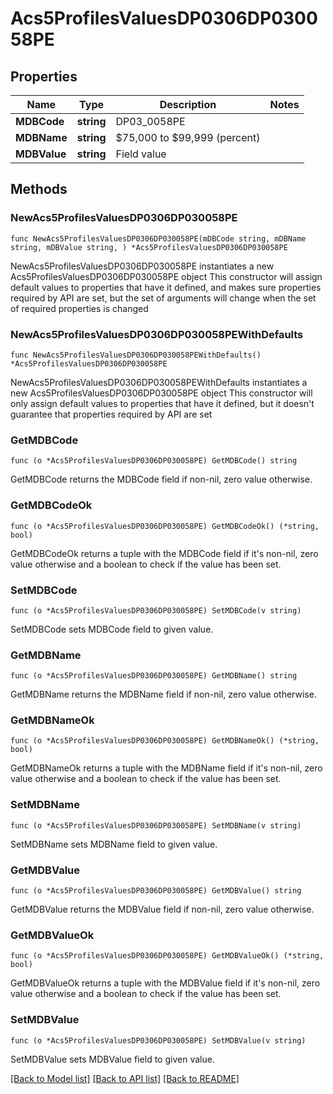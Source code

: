 # Acs5ProfilesValuesDP0306DP030058PE

## Properties

Name | Type | Description | Notes
------------ | ------------- | ------------- | -------------
**MDBCode** | **string** | DP03_0058PE | 
**MDBName** | **string** | $75,000 to $99,999 (percent) | 
**MDBValue** | **string** | Field value | 

## Methods

### NewAcs5ProfilesValuesDP0306DP030058PE

`func NewAcs5ProfilesValuesDP0306DP030058PE(mDBCode string, mDBName string, mDBValue string, ) *Acs5ProfilesValuesDP0306DP030058PE`

NewAcs5ProfilesValuesDP0306DP030058PE instantiates a new Acs5ProfilesValuesDP0306DP030058PE object
This constructor will assign default values to properties that have it defined,
and makes sure properties required by API are set, but the set of arguments
will change when the set of required properties is changed

### NewAcs5ProfilesValuesDP0306DP030058PEWithDefaults

`func NewAcs5ProfilesValuesDP0306DP030058PEWithDefaults() *Acs5ProfilesValuesDP0306DP030058PE`

NewAcs5ProfilesValuesDP0306DP030058PEWithDefaults instantiates a new Acs5ProfilesValuesDP0306DP030058PE object
This constructor will only assign default values to properties that have it defined,
but it doesn't guarantee that properties required by API are set

### GetMDBCode

`func (o *Acs5ProfilesValuesDP0306DP030058PE) GetMDBCode() string`

GetMDBCode returns the MDBCode field if non-nil, zero value otherwise.

### GetMDBCodeOk

`func (o *Acs5ProfilesValuesDP0306DP030058PE) GetMDBCodeOk() (*string, bool)`

GetMDBCodeOk returns a tuple with the MDBCode field if it's non-nil, zero value otherwise
and a boolean to check if the value has been set.

### SetMDBCode

`func (o *Acs5ProfilesValuesDP0306DP030058PE) SetMDBCode(v string)`

SetMDBCode sets MDBCode field to given value.


### GetMDBName

`func (o *Acs5ProfilesValuesDP0306DP030058PE) GetMDBName() string`

GetMDBName returns the MDBName field if non-nil, zero value otherwise.

### GetMDBNameOk

`func (o *Acs5ProfilesValuesDP0306DP030058PE) GetMDBNameOk() (*string, bool)`

GetMDBNameOk returns a tuple with the MDBName field if it's non-nil, zero value otherwise
and a boolean to check if the value has been set.

### SetMDBName

`func (o *Acs5ProfilesValuesDP0306DP030058PE) SetMDBName(v string)`

SetMDBName sets MDBName field to given value.


### GetMDBValue

`func (o *Acs5ProfilesValuesDP0306DP030058PE) GetMDBValue() string`

GetMDBValue returns the MDBValue field if non-nil, zero value otherwise.

### GetMDBValueOk

`func (o *Acs5ProfilesValuesDP0306DP030058PE) GetMDBValueOk() (*string, bool)`

GetMDBValueOk returns a tuple with the MDBValue field if it's non-nil, zero value otherwise
and a boolean to check if the value has been set.

### SetMDBValue

`func (o *Acs5ProfilesValuesDP0306DP030058PE) SetMDBValue(v string)`

SetMDBValue sets MDBValue field to given value.



[[Back to Model list]](../README.md#documentation-for-models) [[Back to API list]](../README.md#documentation-for-api-endpoints) [[Back to README]](../README.md)


